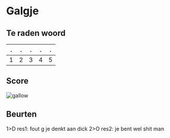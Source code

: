 # Galgje

## Te raden woord

|.|.|.|.|.|
|-|-|-|-|-|
|1|2|3|4|5|

## Score
![gallow](./images/3.png)

## Beurten
1>D
res1: fout g je denkt aan dick
2>O
res2: je bent wel shit man


